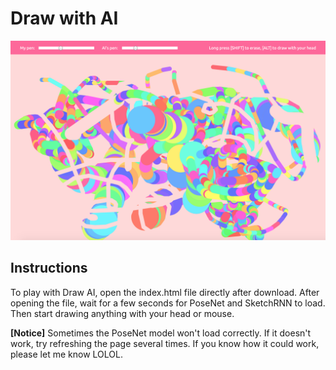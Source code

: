 # Draw with AI

![Preview](drawWithAI/assets/drawWithAI.png)

## Instructions
To play with Draw AI, open the index.html file directly after download. 
After opening the file, wait for a few seconds for PoseNet and SketchRNN to load. 
Then start drawing anything with your head or mouse. 

**[Notice]** Sometimes the PoseNet model won't load correctly. If it doesn't work, try refreshing the page several times. 
If you know how it could work, please let me know LOLOL.
